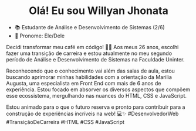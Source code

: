 <div align="center">
   <h1>Olá! Eu sou Willyan Jhonata</h1>
</div>

- 📚 Estudante de Análise e Desenvolvimento de Sistemas (2/6)
- 👯 Pronome: Ele/Dele

Decidi transformar meu café em código! 👨‍💻 
Aos meus 26 anos, escolhi fazer uma transição de carreira e estou atualmente no meu segundo período de Análise e Desenvolvimento de Sistemas na Faculdade Uninter.

Reconhecendo que o conhecimento vai além das salas de aula, estou buscando aprimorar minhas habilidades com a orientação da Marilia Augusta, uma especialista em Front End com mais de 6 anos de experiência. Estou focado em absorver os diversos aspectos que compõem esse ecossistema, mergulhando nas nuances do HTML, CSS e JavaScript.

Estou animado para o que o futuro reserva e pronto para contribuir para a construção de experiências incríveis na web! 💻✨ #DesenvolvedorWeb #TransiçãoDeCarreira #HTML #CSS #JavaScript
